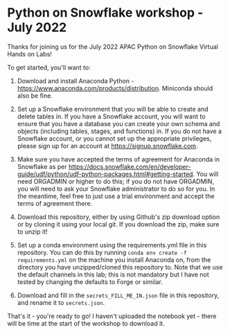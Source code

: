 # Python on Snowflake workshop - July 2022

Thanks for joining us for the July 2022 APAC Python on Snowflake Virtual Hands on Labs!

To get started, you'll want to:
1. Download and install Anaconda Python - https://www.anaconda.com/products/distribution. Miniconda should also be fine. 

2. Set up a Snowflake environment that you will be able to create and delete tables in. If you have a Snowflake account, you will want to ensure that you have a database you can create your own schema and objects (including tables, stages, and functions) in. If you do not have a Snowflake account, or you cannot set up the appropriate privileges, please sign up for an account at https://signup.snowflake.com.

3. Make sure you have accepted the terms of agreement for Anaconda in Snowflake as per https://docs.snowflake.com/en/developer-guide/udf/python/udf-python-packages.html#getting-started. You will need ORGADMIN or higher to do this; if you do not have ORGADMIN, you will need to ask your Snowflake administrator to do so for you. In the meantime, feel free to just use a trial environment and accept the terms of agreement there. 

4. Download this repository, either by using Github's zip download option or by cloning it using your local git. If you download the zip, make sure to unzip it!

4. Set up a conda environment using the requirements.yml file in this repository. You can do this by running `conda env create -f requirements.yml` on the machine you install Anaconda on, from the directory you have unzipped/cloned this repository to. Note that we use the default channels in this lab; this is not mandatory but I have not tested by changing the defaults to Forge or similar. 

5. Download and fill in the `secrets_FILL_ME_IN.json` file in this repository, and rename it to `secrets.json`.

That's it - you're ready to go! I haven't uploaded the notebook yet - there will be time at the start of the workshop to download it. 

